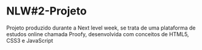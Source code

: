 # NLW#2-Projeto
 Projeto produzido durante a Next level week, se trata de uma plataforma de estudos online chamada Proofy, desenvolvida com conceitos de HTML5, CSS3 e JavaScript
